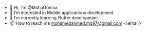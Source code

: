 - 👋 Hi, I’m @MohaGomaa
- 👀 I’m interested in Mobile applications development 
- 🌱 I’m currently learning Flutter development 
- 📫 How to reach me <email>mohamedahmed.mg97@gmail.com <\email>

<!---
MohaGomaa/MohaGomaa is a ✨ special ✨ repository because its `README.md` (this file) appears on your GitHub profile.
You can click the Preview link to take a look at your changes.
--->
